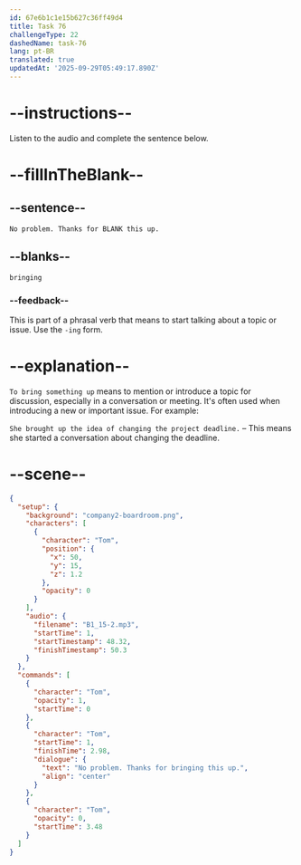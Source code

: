 ```yaml
---
id: 67e6b1c1e15b627c36ff49d4
title: Task 76
challengeType: 22
dashedName: task-76
lang: pt-BR
translated: true
updatedAt: '2025-09-29T05:49:17.890Z'
---
```


<!-- (Audio) Tom: No problem. Thanks for bringing this up. -->

# --instructions--

Listen to the audio and complete the sentence below.

# --fillInTheBlank--

## --sentence--

`No problem. Thanks for BLANK this up.`

## --blanks--

`bringing`

### --feedback--

This is part of a phrasal verb that means to start talking about a topic or issue. Use the `-ing` form.

# --explanation--

`To bring something up` means to mention or introduce a topic for discussion, especially in a conversation or meeting. It's often used when introducing a new or important issue. For example:

`She brought up the idea of changing the project deadline.` – This means she started a conversation about changing the deadline.  

# --scene--

```json
{
  "setup": {
    "background": "company2-boardroom.png",
    "characters": [
      {
        "character": "Tom",
        "position": {
          "x": 50,
          "y": 15,
          "z": 1.2
        },
        "opacity": 0
      }
    ],
    "audio": {
      "filename": "B1_15-2.mp3",
      "startTime": 1,
      "startTimestamp": 48.32,
      "finishTimestamp": 50.3
    }
  },
  "commands": [
    {
      "character": "Tom",
      "opacity": 1,
      "startTime": 0
    },
    {
      "character": "Tom",
      "startTime": 1,
      "finishTime": 2.98,
      "dialogue": {
        "text": "No problem. Thanks for bringing this up.",
        "align": "center"
      }
    },
    {
      "character": "Tom",
      "opacity": 0,
      "startTime": 3.48
    }
  ]
}
```
